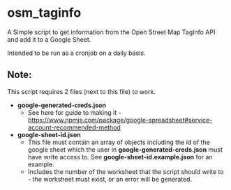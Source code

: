 # osm_taginfo

A Simple script to get information from the Open Street Map TagInfo API and add it to a Google Sheet.

Intended to be run as a cronjob on a daily basis.

## Note:

This script requires 2 files (next to this file) to work.

* **google-generated-creds.json**
	* See here for guide to making it - https://www.npmjs.com/package/google-spreadsheet#service-account-recommended-method
* **google-sheet-id.json**
	* This file must contain an array of objects including the id of the google sheet which the user in **google-generated-creds.json** must have write access to. See **google-sheet-id.example.json** for an example.
	* Includes the number of the worksheet that the script should write to - the worksheet must exist, or an error will be generated.